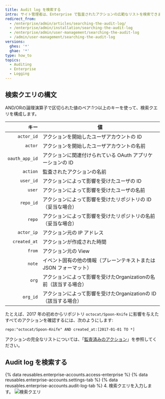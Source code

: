 ```yaml
---
title: Audit log を検索する
intro: サイト管理者は、Enterprise で監査されたアクションの広範なリストを検索できます。
redirect_from:
  - /enterprise/admin/articles/searching-the-audit-log/
  - /enterprise/admin/installation/searching-the-audit-log
  - /enterprise/admin/user-management/searching-the-audit-log
  - /admin/user-management/searching-the-audit-log
versions:
  ghes: '*'
  ghae: '*'
type: how_to
topics:
  - Auditing
  - Enterprise
  - Logging
---
```


## 検索クエリの構文

AND/ORの論理演算子で区切られた値のペア:1つ以上のキーを使って、検索クエリを構成します。

|             キー | 値                                       |
| --------------:| --------------------------------------- |
|     `actor_id` | アクションを開始したユーザアカウントの ID                  |
|        `actor` | アクションを開始したユーザアカウントの名前                   |
| `oauth_app_id` | アクションに関連付けられている OAuth アプリケーションの ID      |
|       `action` | 監査されたアクションの名前                           |
|      `user_id` | アクションによって影響を受けたユーザの ID                  |
|         `user` | アクションによって影響を受けたユーザの名前                   |
|      `repo_id` | アクションによって影響を受けたリポジトリの ID （妥当な場合）        |
|         `repo` | アクションによって影響を受けたリポジトリの名前 （妥当な場合）         |
|     `actor_ip` | アクション元の IP アドレス                         |
|   `created_at` | アクションが作成された時間                           |
|         `from` | アクション元の View                            |
|         `note` | イベント固有の他の情報（プレーンテキストまたは JSON フォーマット）    |
|          `org` | アクションによって影響を受けたOrganizationの名前（該当する場合）  |
|       `org_id` | アクションによって影響を受けたOrganizationの ID（該当する場合） |

たとえば、2017 年の初めからリポジトリ `octocat/Spoon-Knife` に影響を与えたすべてのアクションを確認するには、次のようにします:

  `repo:"octocat/Spoon-Knife" AND created_at:[2017-01-01 TO *]`

アクションの完全なリストについては、「[監査済みのアクション](/admin/user-management/audited-actions)」を参照してください。

## Audit log を検索する

{% data reusables.enterprise-accounts.access-enterprise %}
{% data reusables.enterprise-accounts.settings-tab %}
{% data reusables.enterprise-accounts.audit-log-tab %}
4. 検索クエリを入力します。
![検索クエリ](/assets/images/enterprise/site-admin-settings/search-query.png)
